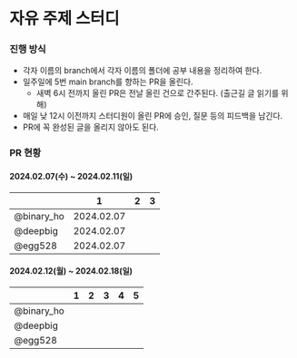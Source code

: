 # 자유 주제 스터디
### 진행 방식
- 각자 이름의 branch에서 각자 이름의 폴더에 공부 내용을 정리하여 한다.
- 일주일에 5번 main branch를 향하는 PR을 올린다.
  - 새벽 6시 전까지 올린 PR은 전날 올린 건으로 간주된다. (출근길 글 읽기를 위해)
- 매일 낮 12시 이전까지 스터디원이 올린 PR에 승인, 질문 등의 피드백을 남긴다.
- PR에 꼭 완성된 글을 올리지 않아도 된다.

### PR 현황
#### 2024.02.07(수) ~ 2024.02.11(일)
|            | 1           | 2 | 3 |
|------------|-------------|---|---|
| @binary_ho | 2024.02.07  |   |   |
| @deepbig   | 2024.02.07  |   |   |
| @egg528    | 2024.02.07  |   |   |


#### 2024.02.12(월) ~ 2024.02.18(일)
|            | 1 | 2 | 3 | 4 | 5 |
|------------|---|---|---|---|---|
| @binary_ho |   |   |   |   |   |
| @deepbig   |   |   |   |   |   |
| @egg528    |   |   |   |   |   |

